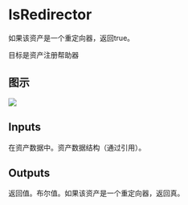 # IsRedirector

如果该资产是一个重定向器，返回true。

目标是资产注册帮助器

## 图示

![]($-20221218-17594755.png)

## Inputs

在资产数据中。资产数据结构（通过引用）。 

## Outputs

返回值。布尔值。如果该资产是一个重定向器，返回真。
